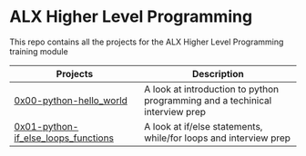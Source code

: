 # ALX Higher Level Programming

This repo contains all the projects for the ALX Higher Level Programming training module


| Projects | Description | 
| -------- | ----------- |
| [0x00-python-hello_world](0x00-python_hello_world) | A look at introduction to python programming and a techinical interview prep |
| [0x01-python-if_else_loops_functions](0x01-python_if_else_loops_functions) | A look at if/else statements, while/for loops and interview prep |

